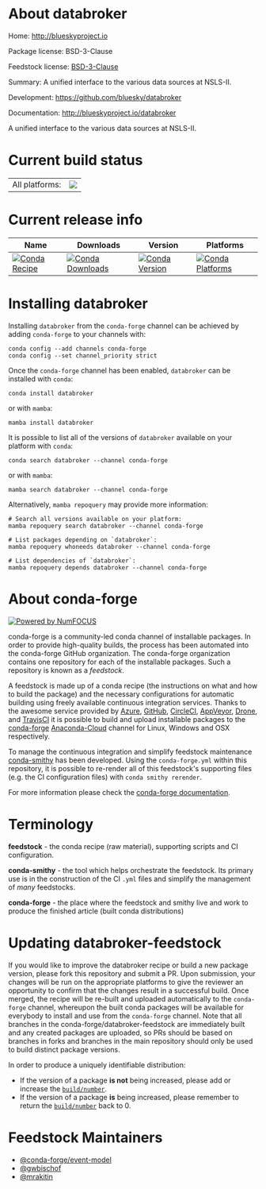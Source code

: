 About databroker
================

Home: http://blueskyproject.io

Package license: BSD-3-Clause

Feedstock license: [BSD-3-Clause](https://github.com/conda-forge/databroker-feedstock2-feedstock/blob/main/LICENSE.txt)

Summary: A unified interface to the various data sources at NSLS-II.

Development: https://github.com/bluesky/databroker

Documentation: http://blueskyproject.io/databroker

A unified interface to the various data sources at NSLS-II.

Current build status
====================


<table><tr><td>All platforms:</td>
    <td>
      <a href="https://dev.azure.com/conda-forge/feedstock-builds/_build/latest?definitionId=&branchName=main">
        <img src="https://dev.azure.com/conda-forge/feedstock-builds/_apis/build/status/databroker-feedstock2-feedstock?branchName=main">
      </a>
    </td>
  </tr>
</table>

Current release info
====================

| Name | Downloads | Version | Platforms |
| --- | --- | --- | --- |
| [![Conda Recipe](https://img.shields.io/badge/recipe-databroker-green.svg)](https://anaconda.org/conda-forge/databroker) | [![Conda Downloads](https://img.shields.io/conda/dn/conda-forge/databroker.svg)](https://anaconda.org/conda-forge/databroker) | [![Conda Version](https://img.shields.io/conda/vn/conda-forge/databroker.svg)](https://anaconda.org/conda-forge/databroker) | [![Conda Platforms](https://img.shields.io/conda/pn/conda-forge/databroker.svg)](https://anaconda.org/conda-forge/databroker) |

Installing databroker
=====================

Installing `databroker` from the `conda-forge` channel can be achieved by adding `conda-forge` to your channels with:

```
conda config --add channels conda-forge
conda config --set channel_priority strict
```

Once the `conda-forge` channel has been enabled, `databroker` can be installed with `conda`:

```
conda install databroker
```

or with `mamba`:

```
mamba install databroker
```

It is possible to list all of the versions of `databroker` available on your platform with `conda`:

```
conda search databroker --channel conda-forge
```

or with `mamba`:

```
mamba search databroker --channel conda-forge
```

Alternatively, `mamba repoquery` may provide more information:

```
# Search all versions available on your platform:
mamba repoquery search databroker --channel conda-forge

# List packages depending on `databroker`:
mamba repoquery whoneeds databroker --channel conda-forge

# List dependencies of `databroker`:
mamba repoquery depends databroker --channel conda-forge
```


About conda-forge
=================

[![Powered by
NumFOCUS](https://img.shields.io/badge/powered%20by-NumFOCUS-orange.svg?style=flat&colorA=E1523D&colorB=007D8A)](https://numfocus.org)

conda-forge is a community-led conda channel of installable packages.
In order to provide high-quality builds, the process has been automated into the
conda-forge GitHub organization. The conda-forge organization contains one repository
for each of the installable packages. Such a repository is known as a *feedstock*.

A feedstock is made up of a conda recipe (the instructions on what and how to build
the package) and the necessary configurations for automatic building using freely
available continuous integration services. Thanks to the awesome service provided by
[Azure](https://azure.microsoft.com/en-us/services/devops/), [GitHub](https://github.com/),
[CircleCI](https://circleci.com/), [AppVeyor](https://www.appveyor.com/),
[Drone](https://cloud.drone.io/welcome), and [TravisCI](https://travis-ci.com/)
it is possible to build and upload installable packages to the
[conda-forge](https://anaconda.org/conda-forge) [Anaconda-Cloud](https://anaconda.org/)
channel for Linux, Windows and OSX respectively.

To manage the continuous integration and simplify feedstock maintenance
[conda-smithy](https://github.com/conda-forge/conda-smithy) has been developed.
Using the ``conda-forge.yml`` within this repository, it is possible to re-render all of
this feedstock's supporting files (e.g. the CI configuration files) with ``conda smithy rerender``.

For more information please check the [conda-forge documentation](https://conda-forge.org/docs/).

Terminology
===========

**feedstock** - the conda recipe (raw material), supporting scripts and CI configuration.

**conda-smithy** - the tool which helps orchestrate the feedstock.
                   Its primary use is in the construction of the CI ``.yml`` files
                   and simplify the management of *many* feedstocks.

**conda-forge** - the place where the feedstock and smithy live and work to
                  produce the finished article (built conda distributions)


Updating databroker-feedstock
=============================

If you would like to improve the databroker recipe or build a new
package version, please fork this repository and submit a PR. Upon submission,
your changes will be run on the appropriate platforms to give the reviewer an
opportunity to confirm that the changes result in a successful build. Once
merged, the recipe will be re-built and uploaded automatically to the
`conda-forge` channel, whereupon the built conda packages will be available for
everybody to install and use from the `conda-forge` channel.
Note that all branches in the conda-forge/databroker-feedstock are
immediately built and any created packages are uploaded, so PRs should be based
on branches in forks and branches in the main repository should only be used to
build distinct package versions.

In order to produce a uniquely identifiable distribution:
 * If the version of a package **is not** being increased, please add or increase
   the [``build/number``](https://docs.conda.io/projects/conda-build/en/latest/resources/define-metadata.html#build-number-and-string).
 * If the version of a package **is** being increased, please remember to return
   the [``build/number``](https://docs.conda.io/projects/conda-build/en/latest/resources/define-metadata.html#build-number-and-string)
   back to 0.

Feedstock Maintainers
=====================

* [@conda-forge/event-model](https://github.com/conda-forge/event-model/)
* [@gwbischof](https://github.com/gwbischof/)
* [@mrakitin](https://github.com/mrakitin/)

